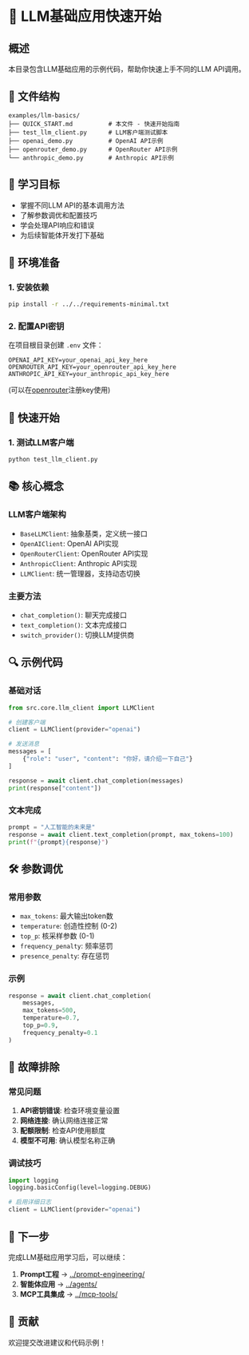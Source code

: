 # 🚀 LLM基础应用快速开始

## 概述

本目录包含LLM基础应用的示例代码，帮助你快速上手不同的LLM API调用。

## 📁 文件结构

```
examples/llm-basics/
├── QUICK_START.md          # 本文件 - 快速开始指南
├── test_llm_client.py      # LLM客户端测试脚本
├── openai_demo.py          # OpenAI API示例
├── openrouter_demo.py      # OpenRouter API示例
└── anthropic_demo.py       # Anthropic API示例
```

## 🎯 学习目标

- 掌握不同LLM API的基本调用方法
- 了解参数调优和配置技巧
- 学会处理API响应和错误
- 为后续智能体开发打下基础

## 🔧 环境准备

### 1. 安装依赖
```bash
pip install -r ../../requirements-minimal.txt
```

### 2. 配置API密钥
在项目根目录创建 `.env` 文件：
```
OPENAI_API_KEY=your_openai_api_key_here
OPENROUTER_API_KEY=your_openrouter_api_key_here
ANTHROPIC_API_KEY=your_anthropic_api_key_here
```
(可以在[openrouter](https://openrouter.ai/)注册key使用)

## 🚀 快速开始

### 1. 测试LLM客户端
```bash
python test_llm_client.py
```

## 📚 核心概念

### LLM客户端架构
- `BaseLLMClient`: 抽象基类，定义统一接口
- `OpenAIClient`: OpenAI API实现
- `OpenRouterClient`: OpenRouter API实现
- `AnthropicClient`: Anthropic API实现
- `LLMClient`: 统一管理器，支持动态切换

### 主要方法
- `chat_completion()`: 聊天完成接口
- `text_completion()`: 文本完成接口
- `switch_provider()`: 切换LLM提供商

## 🔍 示例代码

### 基础对话
```python
from src.core.llm_client import LLMClient

# 创建客户端
client = LLMClient(provider="openai")

# 发送消息
messages = [
    {"role": "user", "content": "你好，请介绍一下自己"}
]

response = await client.chat_completion(messages)
print(response["content"])
```

### 文本完成
```python
prompt = "人工智能的未来是"
response = await client.text_completion(prompt, max_tokens=100)
print(f"{prompt}{response}")
```

## 🛠️ 参数调优

### 常用参数
- `max_tokens`: 最大输出token数
- `temperature`: 创造性控制 (0-2)
- `top_p`: 核采样参数 (0-1)
- `frequency_penalty`: 频率惩罚
- `presence_penalty`: 存在惩罚

### 示例
```python
response = await client.chat_completion(
    messages,
    max_tokens=500,
    temperature=0.7,
    top_p=0.9,
    frequency_penalty=0.1
)
```

## 🔧 故障排除

### 常见问题
1. **API密钥错误**: 检查环境变量设置
2. **网络连接**: 确认网络连接正常
3. **配额限制**: 检查API使用额度
4. **模型不可用**: 确认模型名称正确

### 调试技巧
```python
import logging
logging.basicConfig(level=logging.DEBUG)

# 启用详细日志
client = LLMClient(provider="openai")
```

## 📖 下一步

完成LLM基础应用学习后，可以继续：

1. **Prompt工程** → [../prompt-engineering/](../prompt-engineering/)
2. **智能体应用** → [../agents/](../agents/)
3. **MCP工具集成** → [../mcp-tools/](../mcp-tools/)

## 🤝 贡献

欢迎提交改进建议和代码示例！ 